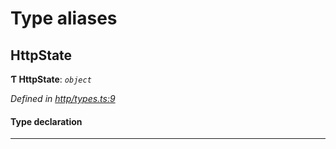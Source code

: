 

# Type aliases

<a id="httpstate"></a>

##  HttpState

**Ƭ HttpState**: *`object`*

*Defined in [http/types.ts:9](https://github.com/polkadot-js/api/blob/5015923/packages/rpc-provider/src/http/types.ts#L9)*

#### Type declaration

___

